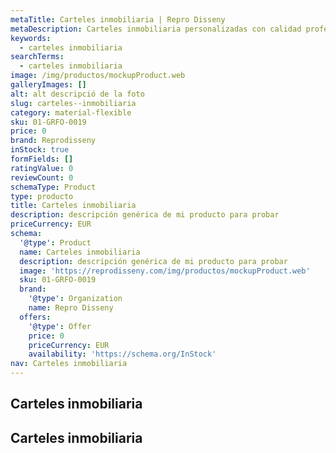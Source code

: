 ```yaml
---
metaTitle: Carteles inmobiliaria | Repro Disseny
metaDescription: Carteles inmobiliaria personalizadas con calidad profesional en Cataluña.
keywords:
  - carteles inmobiliaria
searchTerms:
  - carteles inmobiliaria
image: /img/productos/mockupProduct.web
galleryImages: []
alt: alt descripció de la foto
slug: carteles--inmobiliaria
category: material-flexible
sku: 01-GRFO-0019
price: 0
brand: Reprodisseny
inStock: true
formFields: []
ratingValue: 0
reviewCount: 0
schemaType: Product
type: producto
title: Carteles inmobiliaria
description: descripción genérica de mi producto para probar
priceCurrency: EUR
schema:
  '@type': Product
  name: Carteles inmobiliaria
  description: descripción genérica de mi producto para probar
  image: 'https://reprodisseny.com/img/productos/mockupProduct.web'
  sku: 01-GRFO-0019
  brand:
    '@type': Organization
    name: Repro Disseny
  offers:
    '@type': Offer
    price: 0
    priceCurrency: EUR
    availability: 'https://schema.org/InStock'
nav: Carteles inmobiliaria
---
```


## Carteles inmobiliaria

## Carteles inmobiliaria
